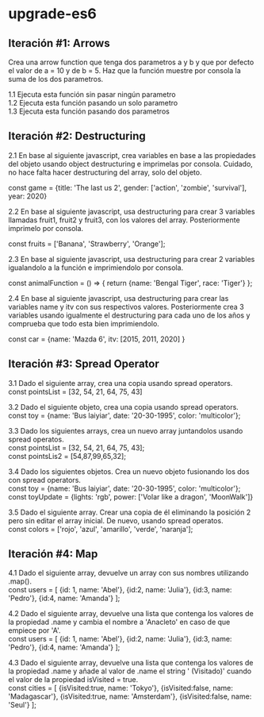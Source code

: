 # upgrade-es6

## Iteración #1: Arrows

Crea una arrow function que tenga dos parametros a y b y 
que por defecto el valor de a = 10 y de b = 5. Haz que la función muestre 
por consola la suma de los dos parametros.

1.1 Ejecuta esta función sin pasar ningún parametro  
1.2 Ejecuta esta función pasando un solo parametro  
1.3 Ejecuta esta función pasando dos parametros  

## Iteración #2: Destructuring

2.1 En base al siguiente javascript, crea variables en base a las propiedades 
del objeto usando object destructuring e imprimelas por consola. Cuidado, 
no hace falta hacer destructuring del array, solo del objeto.

const game = {title: 'The last us 2', gender: ['action', 'zombie', 'survival'], year: 2020}

2.2 En base al siguiente javascript, usa destructuring para crear 3 variables 
llamadas fruit1, fruit2 y fruit3, con los valores del array. Posteriormente
imprimelo por consola.

const fruits = ['Banana', 'Strawberry', 'Orange'];

2.3 En base al siguiente javascript, usa destructuring para crear 2 
variables igualandolo a la función e imprimiendolo por consola.

const animalFunction = () => {
    return {name: 'Bengal Tiger', race: 'Tiger'}
};

2.4 En base al siguiente javascript, usa destructuring para crear las 
variables name y itv con sus respectivos valores. Posteriormente crea 
3 variables usando igualmente el destructuring para cada uno de los años 
y comprueba que todo esta bien imprimiendolo.

const car = {name: 'Mazda 6', itv: [2015, 2011, 2020] }


## Iteración #3: Spread Operator

3.1 Dado el siguiente array, crea una copia usando spread operators.  
const pointsList = [32, 54, 21, 64, 75, 43]

3.2 Dado el siguiente objeto, crea una copia usando spread operators.  
const toy = {name: 'Bus laiyiar', date: '20-30-1995', color: 'multicolor'};

3.3 Dado los siguientes arrays, crea un nuevo array juntandolos usando 
spread operatos.  
const pointsList = [32, 54, 21, 64, 75, 43];  
const pointsLis2 = [54,87,99,65,32];

3.4 Dado los siguientes objetos. Crea un nuevo objeto fusionando los dos 
con spread operators.  
const toy = {name: 'Bus laiyiar', date: '20-30-1995', color: 'multicolor'};  
const toyUpdate = {lights: 'rgb', power: ['Volar like a dragon', 'MoonWalk']}

3.5 Dado el siguiente array. Crear una copia de él eliminando la posición 2 
pero sin editar el array inicial. De nuevo, usando spread operatos.  
const colors = ['rojo', 'azul', 'amarillo', 'verde', 'naranja'];


## Iteración #4: Map

4.1 Dado el siguiente array, devuelve un array con sus nombres 
utilizando .map().  
const users = [
	{id: 1, name: 'Abel'},
	{id:2, name: 'Julia'},
	{id:3, name: 'Pedro'},
	{id:4, name: 'Amanda'}
];

4.2 Dado el siguiente array, devuelve una lista que contenga los valores 
de la propiedad .name y cambia el nombre a 'Anacleto' en caso de que 
empiece por 'A'.  
const users = [
	{id: 1, name: 'Abel'},
	{id:2, name: 'Julia'},
	{id:3, name: 'Pedro'},
	{id:4, name: 'Amanda'}
];

4.3 Dado el siguiente array, devuelve una lista que contenga los valores 
de la propiedad .name y añade al valor de .name el string ' (Visitado)' 
cuando el valor de la propiedad isVisited = true.  
const cities = [
	{isVisited:true, name: 'Tokyo'}, 
	{isVisited:false, name: 'Madagascar'},
	{isVisited:true, name: 'Amsterdam'}, 
	{isVisited:false, name: 'Seul'}
];
